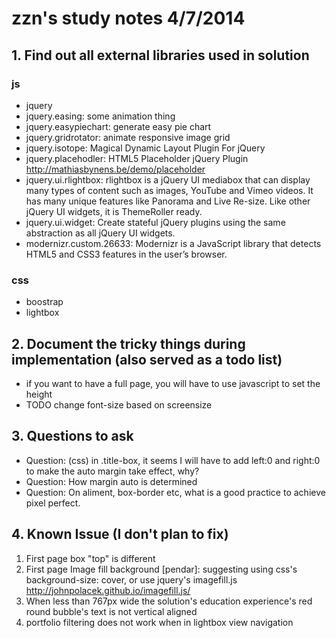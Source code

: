 # zzn's study notes 4/7/2014
## 1. Find out all external libraries used in solution
### js

* jquery
* jquery.easing: some animation thing
* jquery.easypiechart: generate easy pie chart
* jquery.gridrotator: animate responsive image grid
* jquery.isotope: Magical Dynamic Layout Plugin For jQuery
* jquery.placehodler: HTML5 Placeholder jQuery Plugin http://mathiasbynens.be/demo/placeholder
* jquery.ui.rlightbox: rlightbox is a jQuery UI mediabox that can display many types of content such as images, YouTube and Vimeo videos. It has many unique features like Panorama and Live Re-size. Like other jQuery UI widgets, it is ThemeRoller ready.
* jquery.ui.widget: Create stateful jQuery plugins using the same abstraction as all jQuery UI widgets.
* modernizr.custom.26633: Modernizr is a JavaScript library that detects HTML5 and CSS3 features in the user’s browser.

### css
* boostrap
* lightbox

## 2. Document the tricky things during implementation (also served as a todo list)
* if you want to have a full page, you will have to use javascript to set the height
* TODO change font-size based on screensize

## 3. Questions to ask
* Question: (css) in .title-box, it seems I will have to add left:0 and right:0 to make the auto margin take effect, why?
* Question: How margin auto is determined
* Question: On aliment, box-border etc, what is a good practice to achieve pixel perfect.

## 4. Known Issue (I don't plan to fix)
1. First page box "top" is different
2. First page Image fill background
[pendar]: suggesting using css's background-size: cover, or use jquery's  imagefill.js http://johnpolacek.github.io/imagefill.js/
3. When less than 767px wide the solution's education experience's red round bubble's text is not vertical aligned
4. portfolio filtering does not work when in lightbox view navigation